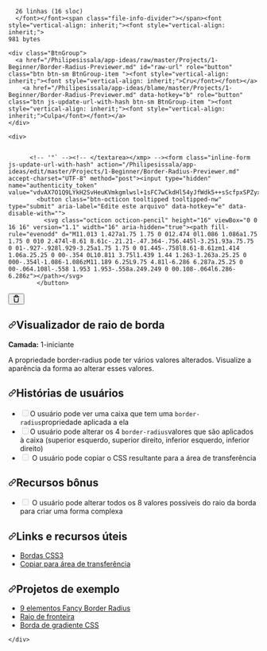 <div class="Box mt-3 position-relative
      ">
      
<div class="Box-header py-2 d-flex flex-column flex-shrink-0 flex-md-row flex-md-items-center">
  <div class="text-mono f6 flex-auto pr-3 flex-order-2 flex-md-order-1 mt-2 mt-md-0"><font style="vertical-align: inherit;"><font style="vertical-align: inherit;">

      26 linhas (16 sloc)
      </font></font><span class="file-info-divider"></span><font style="vertical-align: inherit;"><font style="vertical-align: inherit;">
    981 bytes
  </font></font></div>

  <div class="d-flex py-1 py-md-0 flex-auto flex-order-1 flex-md-order-2 flex-sm-grow-0 flex-justify-between">

    <div class="BtnGroup">
      <a href="/Philipesissala/app-ideas/raw/master/Projects/1-Beginner/Border-Radius-Previewer.md" id="raw-url" role="button" class="btn btn-sm BtnGroup-item "><font style="vertical-align: inherit;"><font style="vertical-align: inherit;">Cru</font></font></a>
        <a href="/Philipesissala/app-ideas/blame/master/Projects/1-Beginner/Border-Radius-Previewer.md" data-hotkey="b" role="button" class="btn js-update-url-with-hash btn-sm BtnGroup-item "><font style="vertical-align: inherit;"><font style="vertical-align: inherit;">Culpa</font></font></a>
    </div>

    <div>
          

          <!-- '"` --><!-- </textarea></xmp> --><form class="inline-form js-update-url-with-hash" action="/Philipesissala/app-ideas/edit/master/Projects/1-Beginner/Border-Radius-Previewer.md" accept-charset="UTF-8" method="post"><input type="hidden" name="authenticity_token" value="vdvAX7O1Q9LYkH2SvHeuKVmkgmlwsl+1sFC7wCkdHl54yJfWdk5++sScfpxSPZyx/aSU4f6rN5/zrb7VqWtFzQ==">
            <button class="btn-octicon tooltipped tooltipped-nw" type="submit" aria-label="Edite este arquivo" data-hotkey="e" data-disable-with="">
              <svg class="octicon octicon-pencil" height="16" viewBox="0 0 16 16" version="1.1" width="16" aria-hidden="true"><path fill-rule="evenodd" d="M11.013 1.427a1.75 1.75 0 012.474 0l1.086 1.086a1.75 1.75 0 010 2.474l-8.61 8.61c-.21.21-.47.364-.756.445l-3.251.93a.75.75 0 01-.927-.928l.929-3.25a1.75 1.75 0 01.445-.758l8.61-8.61zm1.414 1.06a.25.25 0 00-.354 0L10.811 3.75l1.439 1.44 1.263-1.263a.25.25 0 000-.354l-1.086-1.086zM11.189 6.25L9.75 4.81l-6.286 6.287a.25.25 0 00-.064.108l-.558 1.953 1.953-.558a.249.249 0 00.108-.064l6.286-6.286z"></path></svg>
            </button>
</form>
          <!-- '"` --><!-- </textarea></xmp> --><form class="inline-form" action="/Philipesissala/app-ideas/delete/master/Projects/1-Beginner/Border-Radius-Previewer.md" accept-charset="UTF-8" method="post"><input type="hidden" name="authenticity_token" value="qPPlM7oyLGGGnqNWvzyCUEW/84E2h0u3HSVKJAKca0hkvw0Mlpk7O3RZHBjCYXjYMgQ8g1roF2STGWEfPCC/AQ==">
            <button class="btn-octicon btn-octicon-danger tooltipped tooltipped-nw" type="submit" aria-label="Exclua este arquivo" data-disable-with="">
              <svg class="octicon octicon-trashcan" viewBox="0 0 16 16" version="1.1" width="16" height="16" aria-hidden="true"><path fill-rule="evenodd" d="M6.5 1.75a.25.25 0 01.25-.25h2.5a.25.25 0 01.25.25V3h-3V1.75zm4.5 0V3h2.25a.75.75 0 010 1.5H2.75a.75.75 0 010-1.5H5V1.75C5 .784 5.784 0 6.75 0h2.5C10.216 0 11 .784 11 1.75zM4.496 6.675a.75.75 0 10-1.492.15l.66 6.6A1.75 1.75 0 005.405 15h5.19c.9 0 1.652-.681 1.741-1.576l.66-6.6a.75.75 0 00-1.492-.149l-.66 6.6a.25.25 0 01-.249.225h-5.19a.25.25 0 01-.249-.225l-.66-6.6z"></path></svg>
            </button>
</form>    </div>
  </div>
</div>

      
  <div id="readme" class="Box-body readme blob js-code-block-container p-5 p-xl-6 gist-border-0">
    <article class="markdown-body entry-content container-lg" itemprop="text"><h1><a id="user-content-border-radius-previewer" class="anchor" aria-hidden="true" href="#border-radius-previewer"><svg class="octicon octicon-link" viewBox="0 0 16 16" version="1.1" width="16" height="16" aria-hidden="true"><path fill-rule="evenodd" d="M7.775 3.275a.75.75 0 001.06 1.06l1.25-1.25a2 2 0 112.83 2.83l-2.5 2.5a2 2 0 01-2.83 0 .75.75 0 00-1.06 1.06 3.5 3.5 0 004.95 0l2.5-2.5a3.5 3.5 0 00-4.95-4.95l-1.25 1.25zm-4.69 9.64a2 2 0 010-2.83l2.5-2.5a2 2 0 012.83 0 .75.75 0 001.06-1.06 3.5 3.5 0 00-4.95 0l-2.5 2.5a3.5 3.5 0 004.95 4.95l1.25-1.25a.75.75 0 00-1.06-1.06l-1.25 1.25a2 2 0 01-2.83 0z"></path></svg></a><font style="vertical-align: inherit;"><font style="vertical-align: inherit;">Visualizador de raio de borda</font></font></h1>
<p><strong><font style="vertical-align: inherit;"><font style="vertical-align: inherit;">Camada:</font></font></strong><font style="vertical-align: inherit;"><font style="vertical-align: inherit;"> 1-iniciante</font></font></p>
<p><font style="vertical-align: inherit;"><font style="vertical-align: inherit;">A propriedade border-radius pode ter vários valores alterados. </font><font style="vertical-align: inherit;">Visualize a aparência da forma ao alterar esses valores.</font></font></p>
<h2><a id="user-content-user-stories" class="anchor" aria-hidden="true" href="#user-stories"><svg class="octicon octicon-link" viewBox="0 0 16 16" version="1.1" width="16" height="16" aria-hidden="true"><path fill-rule="evenodd" d="M7.775 3.275a.75.75 0 001.06 1.06l1.25-1.25a2 2 0 112.83 2.83l-2.5 2.5a2 2 0 01-2.83 0 .75.75 0 00-1.06 1.06 3.5 3.5 0 004.95 0l2.5-2.5a3.5 3.5 0 00-4.95-4.95l-1.25 1.25zm-4.69 9.64a2 2 0 010-2.83l2.5-2.5a2 2 0 012.83 0 .75.75 0 001.06-1.06 3.5 3.5 0 00-4.95 0l-2.5 2.5a3.5 3.5 0 004.95 4.95l1.25-1.25a.75.75 0 00-1.06-1.06l-1.25 1.25a2 2 0 01-2.83 0z"></path></svg></a><font style="vertical-align: inherit;"><font style="vertical-align: inherit;">Histórias de usuários</font></font></h2>
<ul class="contains-task-list">
<li class="task-list-item"><input type="checkbox" id="" disabled="" class="task-list-item-checkbox"><font style="vertical-align: inherit;"><font style="vertical-align: inherit;">O usuário pode ver uma caixa que tem uma </font></font><code>border-radius</code><font style="vertical-align: inherit;"><font style="vertical-align: inherit;">propriedade aplicada a ela</font></font></li>
<li class="task-list-item"><input type="checkbox" id="" disabled="" class="task-list-item-checkbox"><font style="vertical-align: inherit;"><font style="vertical-align: inherit;">O usuário pode alterar os 4 </font></font><code>border-radius</code><font style="vertical-align: inherit;"><font style="vertical-align: inherit;">valores que são aplicados à caixa (superior esquerdo, superior direito, inferior esquerdo, inferior direito)</font></font></li>
<li class="task-list-item"><input type="checkbox" id="" disabled="" class="task-list-item-checkbox"><font style="vertical-align: inherit;"><font style="vertical-align: inherit;"> O usuário pode copiar o CSS resultante para a área de transferência</font></font></li>
</ul>
<h2><a id="user-content-bonus-features" class="anchor" aria-hidden="true" href="#bonus-features"><svg class="octicon octicon-link" viewBox="0 0 16 16" version="1.1" width="16" height="16" aria-hidden="true"><path fill-rule="evenodd" d="M7.775 3.275a.75.75 0 001.06 1.06l1.25-1.25a2 2 0 112.83 2.83l-2.5 2.5a2 2 0 01-2.83 0 .75.75 0 00-1.06 1.06 3.5 3.5 0 004.95 0l2.5-2.5a3.5 3.5 0 00-4.95-4.95l-1.25 1.25zm-4.69 9.64a2 2 0 010-2.83l2.5-2.5a2 2 0 012.83 0 .75.75 0 001.06-1.06 3.5 3.5 0 00-4.95 0l-2.5 2.5a3.5 3.5 0 004.95 4.95l1.25-1.25a.75.75 0 00-1.06-1.06l-1.25 1.25a2 2 0 01-2.83 0z"></path></svg></a><font style="vertical-align: inherit;"><font style="vertical-align: inherit;">Recursos bônus</font></font></h2>
<ul class="contains-task-list">
<li class="task-list-item"><input type="checkbox" id="" disabled="" class="task-list-item-checkbox"><font style="vertical-align: inherit;"><font style="vertical-align: inherit;"> O usuário pode alterar todos os 8 valores possíveis do raio da borda para criar uma forma complexa</font></font></li>
</ul>
<h2><a id="user-content-useful-links-and-resources" class="anchor" aria-hidden="true" href="#useful-links-and-resources"><svg class="octicon octicon-link" viewBox="0 0 16 16" version="1.1" width="16" height="16" aria-hidden="true"><path fill-rule="evenodd" d="M7.775 3.275a.75.75 0 001.06 1.06l1.25-1.25a2 2 0 112.83 2.83l-2.5 2.5a2 2 0 01-2.83 0 .75.75 0 00-1.06 1.06 3.5 3.5 0 004.95 0l2.5-2.5a3.5 3.5 0 00-4.95-4.95l-1.25 1.25zm-4.69 9.64a2 2 0 010-2.83l2.5-2.5a2 2 0 012.83 0 .75.75 0 001.06-1.06 3.5 3.5 0 00-4.95 0l-2.5 2.5a3.5 3.5 0 004.95 4.95l1.25-1.25a.75.75 0 00-1.06-1.06l-1.25 1.25a2 2 0 01-2.83 0z"></path></svg></a><font style="vertical-align: inherit;"><font style="vertical-align: inherit;">Links e recursos úteis</font></font></h2>
<ul>
<li><a href="https://www.w3schools.com/css/css3_borders.asp" rel="nofollow"><font style="vertical-align: inherit;"><font style="vertical-align: inherit;">Bordas CSS3</font></font></a></li>
<li><a href="https://www.w3schools.com/howto/howto_js_copy_clipboard.asp" rel="nofollow"><font style="vertical-align: inherit;"><font style="vertical-align: inherit;">Copiar para área de transferência</font></font></a></li>
</ul>
<h2><a id="user-content-example-projects" class="anchor" aria-hidden="true" href="#example-projects"><svg class="octicon octicon-link" viewBox="0 0 16 16" version="1.1" width="16" height="16" aria-hidden="true"><path fill-rule="evenodd" d="M7.775 3.275a.75.75 0 001.06 1.06l1.25-1.25a2 2 0 112.83 2.83l-2.5 2.5a2 2 0 01-2.83 0 .75.75 0 00-1.06 1.06 3.5 3.5 0 004.95 0l2.5-2.5a3.5 3.5 0 00-4.95-4.95l-1.25 1.25zm-4.69 9.64a2 2 0 010-2.83l2.5-2.5a2 2 0 012.83 0 .75.75 0 001.06-1.06 3.5 3.5 0 00-4.95 0l-2.5 2.5a3.5 3.5 0 004.95 4.95l1.25-1.25a.75.75 0 00-1.06-1.06l-1.25 1.25a2 2 0 01-2.83 0z"></path></svg></a><font style="vertical-align: inherit;"><font style="vertical-align: inherit;">Projetos de exemplo</font></font></h2>
<ul>
<li><a href="https://9elements.github.io/fancy-border-radius/" rel="nofollow"><font style="vertical-align: inherit;"><font style="vertical-align: inherit;">9 elementos Fancy Border Radius</font></font></a></li>
<li><a href="https://border-radius.com/" rel="nofollow"><font style="vertical-align: inherit;"><font style="vertical-align: inherit;">Raio de fronteira</font></font></a></li>
<li><a href="https://codepen.io/thebabydino/pen/zbqPVd" rel="nofollow"><font style="vertical-align: inherit;"><font style="vertical-align: inherit;">Borda de gradiente CSS</font></font></a></li>
</ul>
</article>
  </div>

    </div>
